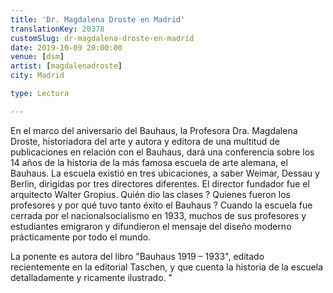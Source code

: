 ```yaml
---
title: 'Dr. Magdalena Droste en Madrid'
translationKey: 20378
customSlug: dr-magdalena-droste-en-madrid
date: 2019-10-09 20:00:00
venue: [dsm]
artist: [magdalenadroste]
city: Madrid

type: Lectura

---
```

 En el marco del aniversario del Bauhaus, la Profesora Dra. Magdalena Droste, historiadora del arte y autora y editora de una multitud de publicaciones en relación con el Bauhaus, dará una conferencia sobre los 14 años de la historia de la más famosa escuela de arte alemana, el Bauhaus. La escuela existió en tres ubicaciones, a saber Weimar, Dessau y Berlin, dirigidas por tres directores diferentes. El director fundador fue el arquitecto Walter Gropius. Quién dio las clases ? Quienes fueron los profesores y por qué tuvo tanto éxito el Bauhaus ? Cuando la escuela fue cerrada por el nacionalsocialismo en 1933, muchos de sus profesores y estudiantes emigraron y difundieron el mensaje del diseño moderno prácticamente por todo el mundo.

La ponente es autora del libro "Bauhaus 1919 – 1933", editado recientemente en la editorial Taschen, y que cuenta la historia de la escuela detalladamente y ricamente ilustrado. "
